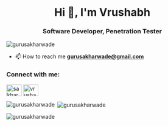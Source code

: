 <h1 align="center">Hi 👋, I'm Vrushabh</h1>
<h3 align="center">Software Developer, Penetration Tester</h3>


<p align="left"> <img src="https://komarev.com/ghpvc/?username=gurusakharwade&label=Profile%20views&color=0e75b6&style=flat" alt="gurusakharwade" /> </p>


- 📫 How to reach me **gurusakharwade@gmail.com**

<h3 align="left">Connect with me:</h3>
<p align="left">
<a href="https://twitter.com/sakharwade_guru" target="blank"><img align="center" src="https://raw.githubusercontent.com/rahuldkjain/github-profile-readme-generator/master/src/images/icons/Social/twitter.svg" alt="sakharwade_guru" height="30" width="40" /></a>
<a href="https://linkedin.com/in/vrushabh-sakharwade-146a55172" target="blank"><img align="center" src="https://raw.githubusercontent.com/rahuldkjain/github-profile-readme-generator/master/src/images/icons/Social/linked-in-alt.svg" alt="vrushabh-sakharwade-146a55172" height="30" width="40" /></a>
</p>

<p><img align="left" src="https://github-readme-stats.vercel.app/api/top-langs?username=gurusakharwade&show_icons=true&locale=en&layout=compact" alt="gurusakharwade" /></p>

<p>&nbsp;<img align="center" src="https://github-readme-stats.vercel.app/api?username=gurusakharwade&show_icons=true&locale=en" alt="gurusakharwade" /></p>

<p><img align="center" src="https://github-readme-streak-stats.herokuapp.com/?user=gurusakharwade&" alt="gurusakharwade" /></p>
